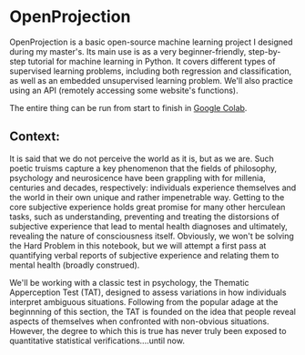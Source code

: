 # OpenProjection

OpenProjection is a basic open-source machine learning project I designed during my master's. Its main use is as a very beginner-friendly, step-by-step tutorial for machine learning in Python. It covers different types of supervised learning problems, including both regression and classification, as well as an embedded unsupervised learning problem. We'll also practice using an API (remotely accessing some website's functions).

The entire thing can be run from start to finish in [Google Colab](https://colab.research.google.com/github/shwnmnl/OpenProjection/blob/main/OpenProjection.ipynb).

## **Context:** 
It is said that we do not perceive the world as it is, but as we are. Such poetic truisms capture a key phenomenon that the fields of philosophy, psychology and neurosicence have been grappling with for millenia, centuries and decades, respectively: individuals experience themselves and the world in their own unique and rather impenetrable way. Getting to the core subjective experience holds great promise for many other herculean tasks, such as understanding, preventing and treating the distorsions of subjective experience that lead to mental health diagnoses and ultimately, revealing the nature of consciousness itself. Obviously, we won't be solving the Hard Problem in this notebook, but we will attempt a first pass at quantifying verbal reports of subjective experience and relating them to mental health (broadly construed).

We'll be working with a classic test in psychology, the Thematic Apperception Test (TAT), designed to assess variations in how individuals interpret ambiguous situations. Following from the popular adage at the beginnning of this section, the TAT is founded on the idea that people reveal aspects of themselves when confronted with non-obvious situations. However, the degree to which this is true has never truly been exposed to quantitative statistical verifications....until now. 
